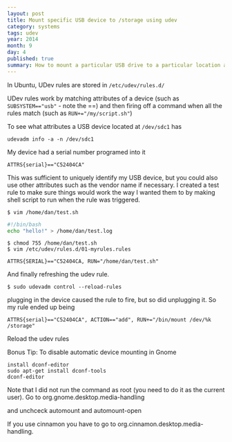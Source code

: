 ```yaml
---
layout: post
title: Mount specific USB device to /storage using udev
category: systems
tags: udev
year: 2014
month: 9
day: 4
published: true
summary: How to mount a particular USB drive to a particular location automatically when it is inserted.
---
```


In Ubuntu, UDev rules are stored in ``/etc/udev/rules.d/``

UDev rules work by matching attributes of a device (such as ``SUBSYSTEM=="usb"`` - note the ==) and then firing off a command when all the rules match (such as ``RUN+="/my/script.sh"``)

To see what attributes a USB device located at ``/dev/sdc1`` has

```
udevadm info -a -n /dev/sdc1
```

My device had a serial number programed into it

```
ATTRS{serial}=="C52404CA"
```

This was sufficient to uniquely identify my USB device, but you could also use other attributes such as the vendor name if necessary.
I created a test rule to make sure things would work the way I wanted them to by making shell script to run when the rule was triggered.

```
$ vim /home/dan/test.sh
```

```bash
#!/bin/bash
echo "hello!" > /home/dan/test.log
```

```
$ chmod 755 /home/dan/test.sh
$ vim /etc/udev/rules.d/01-myrules.rules
```

```
ATTRS{SERIAL}=="C52404CA, RUN="/home/dan/test.sh"
```

And finally refreshing the udev rule.

```
$ sudo udevadm control --reload-rules
```

plugging in the device caused the rule to fire, but so did unplugging it.
So my rule ended up being

```
ATTRS{serial}=="C52404CA", ACTION=="add", RUN+="/bin/mount /dev/%k /storage"
```

Reload the udev rules

Bonus Tip:
To disable automatic device mounting in Gnome

```
install dconf-editor
sudo apt-get install dconf-tools
dconf-editor
```

Note that I did not run the command as root (you need to do it as the current user). Go to org.gnome.desktop.media-handling

and unchceck automount and automount-open

If you use cinnamon you have to go to org.cinnamon.desktop.media-handling.
